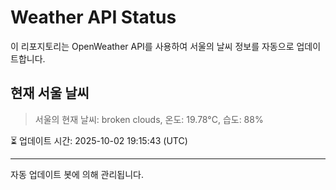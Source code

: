 
# Weather API Status

이 리포지토리는 OpenWeather API를 사용하여 서울의 날씨 정보를 자동으로 업데이트합니다.

## 현재 서울 날씨
> 서울의 현재 날씨: broken clouds, 온도: 19.78°C, 습도: 88%

⏳ 업데이트 시간: 2025-10-02 19:15:43 (UTC)

---
자동 업데이트 봇에 의해 관리됩니다.
